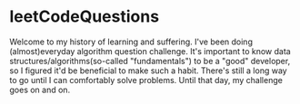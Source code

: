 # leetCodeQuestions
Welcome to my history of learning and suffering. I've been doing (almost)everyday algorithm question challenge. It's important to know data structures/algorithms(so-called "fundamentals")  to be a "good" developer, so I figured it'd be beneficial to make such a habit. 
There's still a long way to go until I can comfortably solve problems. Until that day, my challenge goes on and on.
